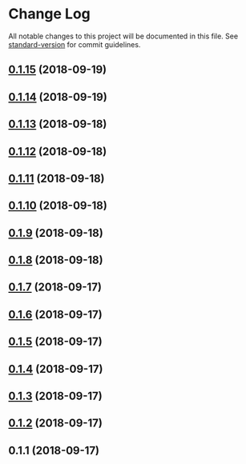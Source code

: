 # Change Log

All notable changes to this project will be documented in this file. See [standard-version](https://github.com/conventional-changelog/standard-version) for commit guidelines.

<a name="0.1.15"></a>
## [0.1.15](https://github.com/svenanders/jwt/compare/v0.1.14...v0.1.15) (2018-09-19)



<a name="0.1.14"></a>
## [0.1.14](https://github.com/svenanders/jwt/compare/v0.1.13...v0.1.14) (2018-09-19)



<a name="0.1.13"></a>
## [0.1.13](https://github.com/svenanders/jwt/compare/v0.1.12...v0.1.13) (2018-09-18)



<a name="0.1.12"></a>
## [0.1.12](https://github.com/svenanders/jwt/compare/v0.1.11...v0.1.12) (2018-09-18)



<a name="0.1.11"></a>
## [0.1.11](https://github.com/svenanders/jwt/compare/v0.1.10...v0.1.11) (2018-09-18)



<a name="0.1.10"></a>
## [0.1.10](https://github.com/svenanders/jwt/compare/v0.1.9...v0.1.10) (2018-09-18)



<a name="0.1.9"></a>
## [0.1.9](https://github.com/svenanders/jwt/compare/v0.1.8...v0.1.9) (2018-09-18)



<a name="0.1.8"></a>
## [0.1.8](https://github.com/svenanders/capability-url/compare/v0.1.7...v0.1.8) (2018-09-18)



<a name="0.1.7"></a>
## [0.1.7](https://github.com/svenanders/capability-url/compare/v0.1.6...v0.1.7) (2018-09-17)



<a name="0.1.6"></a>
## [0.1.6](https://github.com/svenanders/capability-url/compare/v0.1.5...v0.1.6) (2018-09-17)



<a name="0.1.5"></a>
## [0.1.5](https://github.com/svenanders/capability-url/compare/v0.1.4...v0.1.5) (2018-09-17)



<a name="0.1.4"></a>
## [0.1.4](https://github.com/svenanders/capability-url/compare/v0.1.3...v0.1.4) (2018-09-17)



<a name="0.1.3"></a>
## [0.1.3](https://github.com/svenanders/capability-url/compare/v0.1.2...v0.1.3) (2018-09-17)



<a name="0.1.2"></a>
## [0.1.2](https://github.com/svenanders/capability-url/compare/v0.1.1...v0.1.2) (2018-09-17)



<a name="0.1.1"></a>
## 0.1.1 (2018-09-17)
